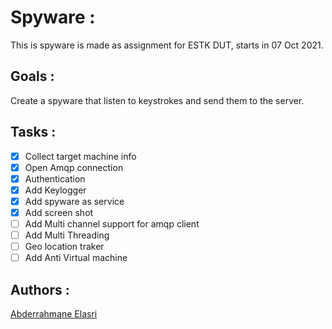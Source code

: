 # Spyware :

This is spyware is made as assignment for ESTK DUT, starts in 07 Oct 2021.

## Goals :

Create a spyware that listen to keystrokes and send them to the server.

## Tasks :

- [x] Collect target machine info
- [x] Open Amqp connection
- [x] Authentication
- [x] Add Keylogger
- [x] Add spyware as service
- [x] Add screen shot
- [ ] Add Multi channel support for amqp client
- [ ] Add Multi Threading
- [ ] Geo location traker
- [ ] Add Anti Virtual machine 

## Authors :

[Abderrahmane Elasri](https://github.com/Abderrahman-byte)
